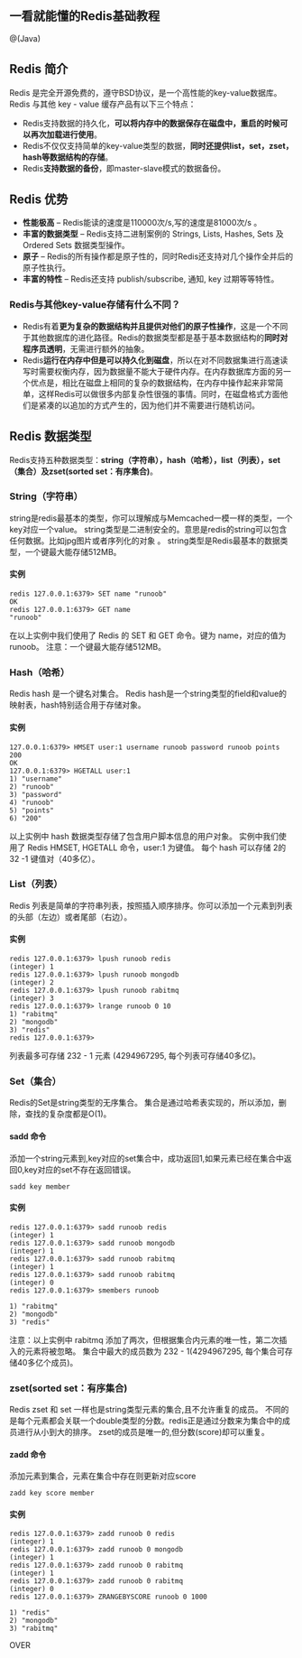 

##  一看就能懂的Redis基础教程

@(Java)


## Redis 简介
Redis 是完全开源免费的，遵守BSD协议，是一个高性能的key-value数据库。
Redis 与其他 key - value 缓存产品有以下三个特点：

 - Redis支持数据的持久化，**可以将内存中的数据保存在磁盘中，重启的时候可以再次加载进行使用**。
 - Redis不仅仅支持简单的key-value类型的数据，**同时还提供list，set，zset，hash等数据结构的存储**。
 - Redis**支持数据的备份**，即master-slave模式的数据备份。

## Redis 优势

 - **性能极高** – Redis能读的速度是110000次/s,写的速度是81000次/s 。
 - **丰富的数据类型** – Redis支持二进制案例的 Strings, Lists, Hashes, Sets 及 Ordered Sets
   数据类型操作。
 - **原子** – Redis的所有操作都是原子性的，同时Redis还支持对几个操作全并后的原子性执行。
 - **丰富的特性** – Redis还支持 publish/subscribe, 通知, key 过期等等特性。

### Redis与其他key-value存储有什么不同？

 - Redis有着**更为复杂的数据结构并且提供对他们的原子性操作**，这是一个不同于其他数据库的进化路径。Redis的数据类型都是基于基本数据结构的**同时对程序员透明**，无需进行额外的抽象。
 - Redis**运行在内存中但是可以持久化到磁盘**，所以在对不同数据集进行高速读写时需要权衡内存，因为数据量不能大于硬件内存。在内存数据库方面的另一个优点是，相比在磁盘上相同的复杂的数据结构，在内存中操作起来非常简单，这样Redis可以做很多内部复杂性很强的事情。同时，在磁盘格式方面他们是紧凑的以追加的方式产生的，因为他们并不需要进行随机访问。


## Redis 数据类型

Redis支持五种数据类型：**string（字符串），hash（哈希），list（列表），set（集合）及zset(sorted set：有序集合)**。
### String（字符串）
string是redis最基本的类型，你可以理解成与Memcached一模一样的类型，一个key对应一个value。
string类型是二进制安全的。意思是redis的string可以包含任何数据。比如jpg图片或者序列化的对象 。
string类型是Redis最基本的数据类型，一个键最大能存储512MB。

#### 实例

```
redis 127.0.0.1:6379> SET name "runoob"
OK
redis 127.0.0.1:6379> GET name
"runoob"
```

在以上实例中我们使用了 Redis 的 SET 和 GET 命令。键为 name，对应的值为 runoob。
注意：一个键最大能存储512MB。
### Hash（哈希）
Redis hash 是一个键名对集合。
Redis hash是一个string类型的field和value的映射表，hash特别适合用于存储对象。
#### 实例

```
127.0.0.1:6379> HMSET user:1 username runoob password runoob points 200
OK
127.0.0.1:6379> HGETALL user:1
1) "username"
2) "runoob"
3) "password"
4) "runoob"
5) "points"
6) "200"
```
以上实例中 hash 数据类型存储了包含用户脚本信息的用户对象。 实例中我们使用了 Redis HMSET, HGETALL 命令，user:1 为键值。
每个 hash 可以存储 2的32 -1 键值对（40多亿）。

### List（列表）
Redis 列表是简单的字符串列表，按照插入顺序排序。你可以添加一个元素到列表的头部（左边）或者尾部（右边）。


#### 实例
```
redis 127.0.0.1:6379> lpush runoob redis
(integer) 1
redis 127.0.0.1:6379> lpush runoob mongodb
(integer) 2
redis 127.0.0.1:6379> lpush runoob rabitmq
(integer) 3
redis 127.0.0.1:6379> lrange runoob 0 10
1) "rabitmq"
2) "mongodb"
3) "redis"
redis 127.0.0.1:6379>
```
列表最多可存储 232 - 1 元素 (4294967295, 每个列表可存储40多亿)。


### Set（集合）

Redis的Set是string类型的无序集合。
集合是通过哈希表实现的，所以添加，删除，查找的复杂度都是O(1)。


#### sadd 命令
添加一个string元素到,key对应的set集合中，成功返回1,如果元素已经在集合中返回0,key对应的set不存在返回错误。

```
sadd key member
```

#### 实例

```
redis 127.0.0.1:6379> sadd runoob redis
(integer) 1
redis 127.0.0.1:6379> sadd runoob mongodb
(integer) 1
redis 127.0.0.1:6379> sadd runoob rabitmq
(integer) 1
redis 127.0.0.1:6379> sadd runoob rabitmq
(integer) 0
redis 127.0.0.1:6379> smembers runoob

1) "rabitmq"
2) "mongodb"
3) "redis"
```

注意：以上实例中 rabitmq 添加了两次，但根据集合内元素的唯一性，第二次插入的元素将被忽略。
集合中最大的成员数为 232 - 1(4294967295, 每个集合可存储40多亿个成员)。


### zset(sorted set：有序集合)

Redis zset 和 set 一样也是string类型元素的集合,且不允许重复的成员。
不同的是每个元素都会关联一个double类型的分数。redis正是通过分数来为集合中的成员进行从小到大的排序。
zset的成员是唯一的,但分数(score)却可以重复。

#### zadd 命令
添加元素到集合，元素在集合中存在则更新对应score

```
zadd key score member 
```

#### 实例


```
redis 127.0.0.1:6379> zadd runoob 0 redis
(integer) 1
redis 127.0.0.1:6379> zadd runoob 0 mongodb
(integer) 1
redis 127.0.0.1:6379> zadd runoob 0 rabitmq
(integer) 1
redis 127.0.0.1:6379> zadd runoob 0 rabitmq
(integer) 0
redis 127.0.0.1:6379> ZRANGEBYSCORE runoob 0 1000

1) "redis"
2) "mongodb"
3) "rabitmq"
```



OVER